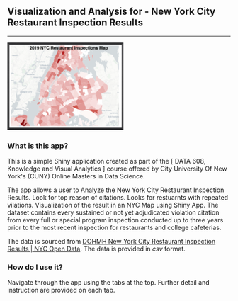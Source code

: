 ## Visualization and Analysis for - New York City Restaurant Inspection Results
***

![](./image/NycRestaurantMapSmall.png)

### What is this app?

This is a simple Shiny application created as part of the [ DATA 608, Knowledge and Visual Analytics ] course offered by City University Of New York's (CUNY) Online Masters in Data Science.

The app allows a user to Analyze the New York City Restaurant Inspection Results. Look for top reason of citations. Looks for restuarnts with repeated vilations. Visualization of the result in an NYC Map using Shiny App. The dataset contains every sustained or not yet adjudicated violation citation from every full or special program inspection conducted up to three years prior to the most recent inspection for restaurants and college cafeterias. 

The data is sourced from [DOHMH New York City Restaurant Inspection Results | NYC Open Data](https://data.cityofnewyork.us/Health/DOHMH-New-York-City-Restaurant-Inspection-Results/43nn-pn8j). The data is provided in _csv_ format.


### How do I use it?

Navigate through the app using the tabs at the top. Further detail and instruction are provided on each tab. 




